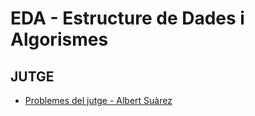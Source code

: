 # EDA - Estructure de Dades i Algorismes
## JUTGE
- [Problemes del jutge - Albert Suàrez](https://github.com/AlbertSuarez/Jutge-EDA)
